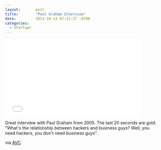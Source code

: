 ```yaml
---
layout:       post
title:        "Paul Graham Interview"
date:         2013-10-14 07:31:27 -0700
categories:
  - Startups
---
```


<iframe class="embedly-embed" src="//cdn.embedly.com/widgets/media.html?url=https%3A%2F%2Fwww.youtube.com%2Fwatch%3Fv%3DBDA0t49AaZ4&src=http%3A%2F%2Fwww.youtube.com%2Fembed%2FBDA0t49AaZ4&type=text%2Fhtml&key=d815972c91e546edb5d2d02e509f8b1c&schema=youtube" width="450" height="253" scrolling="no" frameborder="0" allowfullscreen></iframe>

Great interview with Paul Graham from 2005. The last 20 seconds are gold. "What's the relationship between hackers and business guys? Well, you need hackers, you don't need business guys". 

 via  [AVC](http://www.avc.com/a_vc/2013/10/video-of-the-week-paul-graham-in-2005.html). 

